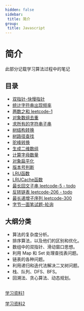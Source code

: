 ```yaml
---
hidden: false
sidebar:
 title: 简介
group:
 title: Javascript
---
```


# 简介

此部分记载学习算法过程中的笔记

## 目录
* [双指针-快慢指针](./快慢指针.md)
* [统计字符串出现频率](./统计字符串出现频率.md)
* [两数之和 leetcode-1](./两数之和.md)
* [对象数组去重](./对象数组去重.md)
* [求所有的字符串子串](./求所有的字符串子串.md)
* [树结构转换](./树结构转换.md)
* [树路径查找](./树路径查找.md)
* [驼峰转换](./驼峰转换.md)
* [生成二维数组](./生成二维数组.md)
* [计算字母数量](../计算字母数量.md)
* [对象扁平化](../对象扁平化.md)
* [版本号判断](./版本号判断.md)
* [LRU函数](./LRU函数.md)
* [LRUCache函数](./LRUCache函数.md)
* [最长回文子串 leetcode-5 - todo](./最长回文子串.md)
* [反转链表 leetcode-206 - todo](./反转链表.md)
* [最长递增子序列 leetcode-300](./最长递增子序列.md)
* [字节一面笔试题-轮询](./字节一面笔试题-轮询.md)


## 大纲分类

* 算法的复杂度分析。
* 排序算法，以及他们的区别和优化。
* 数组中的双指针、滑动窗口思想。
* 利用 Map 和 Set 处理查找表问题。
* 链表的各种问题。
* 利用递归和迭代法解决二叉树问题。
* 栈、队列、DFS、BFS。
* 回溯法、贪心算法、动态规划。

## 

[学习资料1](https://juejin.cn/post/6847009772500156429)

[学习资料2](https://juejin.cn/post/7034269708916359176)








